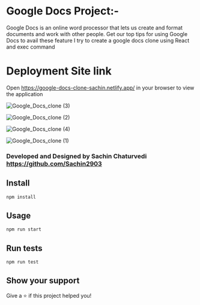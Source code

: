 # Google Docs Project:-
Google Docs is an online word processor that lets us create and format documents and work with other people. Get our top tips for using Google Docs to avail these feature I try to create a google docs clone using React and exec command 

# Deployment Site link
Open https://google-docs-clone-sachin.netlify.app/ in your browser to view the application


![Google_Docs_clone (3)](https://github.com/Sachin2903/Google_Docs_Clone/assets/92660783/4e6930fb-d654-494b-b255-82a80fbf1239)

![Google_Docs_clone (2)](https://github.com/Sachin2903/Google_Docs_Clone/assets/92660783/b6dae1a5-e7e9-4410-9b89-697b3c917fdd)

![Google_Docs_clone (4)](https://github.com/Sachin2903/Google_Docs_Clone/assets/92660783/775d41cd-4920-48e9-8187-717c89f9e1f0)

![Google_Docs_clone (1)](https://github.com/Sachin2903/Google_Docs_Clone/assets/92660783/32d9b026-bcdb-4680-976a-4820bd97aa69)


### Developed and Designed by Sachin Chaturvedi https://github.com/Sachin2903

## Install

```sh
npm install
```

## Usage

```sh
npm run start
```

## Run tests

```sh
npm run test
```

## Show your support

Give a ⭐️ if this project helped you!
